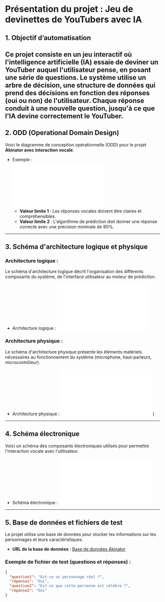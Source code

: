 # **Présentation du projet : Jeu de devinettes de YouTubers avec IA**

## **1. Objectif d’automatisation**  
Ce projet consiste en un jeu interactif où l'intelligence artificielle (IA) essaie de deviner un YouTuber auquel l'utilisateur pense, en posant une série de questions. Le système utilise un arbre de décision, une structure de données qui prend des décisions en fonction des réponses (oui ou non) de l'utilisateur. Chaque réponse conduit à une nouvelle question, jusqu'à ce que l'IA devine correctement le YouTuber.
---

## **2. ODD (Operational Domain Design)**  
Voici le diagramme de conception opérationnelle (ODD) pour le projet **Akinator avec interaction vocale**.  
- Exemple :  
  ![Diagramme ODD](ODD.md)  
  - **Valeur limite 1** : Les réponses vocales doivent être claires et compréhensibles.
  - **Valeur limite 2** : L'algorithme de prédiction doit donner une réponse correcte avec une précision minimale de 90%.

---

## **3. Schéma d'architecture logique et physique**  
### Architecture logique :
Le schéma d'architecture logique décrit l'organisation des différents composants du système, de l'interface utilisateur au moteur de prédiction.
- Architecture logique : ![Schéma logique](ARCHITECTURE_LOGIQUE_PHYSIQUE.md)  

### Architecture physique :
Le schéma d'architecture physique présente les éléments matériels nécessaires au fonctionnement du système (microphone, haut-parleurs, microcontrôleur).
- Architecture physique : ![Schéma physique](ARCHITECTURE_LOGIQUE_PHYSIQUE.md))  

---

## **4. Schéma électronique**  
Voici un schéma des composants électroniques utilisés pour permettre l'interaction vocale avec l'utilisateur.
- Schéma électronique : ![Schéma électronique](SCHEMA_ELECTRONIQUE.md)  

---

## **5. Base de données et fichiers de test**  
Le projet utilise une base de données pour stocker les informations sur les personnages et leurs caractéristiques.  
- **URL de la base de données** : [Base de données Akinator](lien_vers_la_base)  

### Exemple de fichier de test (questions et réponses) :
```json
{
  "question1": "Est-ce un personnage réel ?",
  "réponse1": "Oui",
  "question2": "Est-ce que cette personne est célèbre ?",
  "réponse2": "Oui"
}

